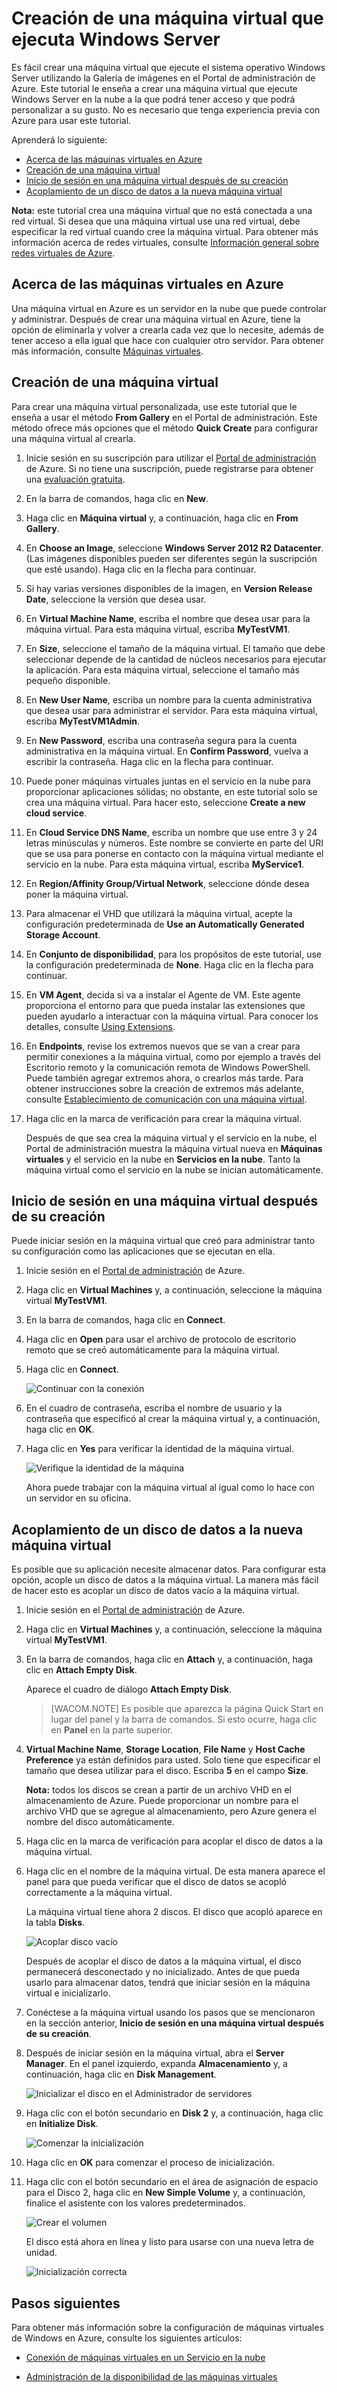 
# Creación de una máquina virtual que ejecuta Windows Server #

Es fácil crear una máquina virtual que ejecute el sistema operativo Windows Server utilizando la Galería de imágenes en el Portal de administración de Azure. Este tutorial le enseña a crear una máquina virtual que ejecute Windows Server en la nube a la que podrá tener acceso y que podrá personalizar a su gusto. No es necesario que tenga experiencia previa con Azure para usar este tutorial.

Aprenderá lo siguiente:

* [Acerca de las máquinas virtuales en Azure](#virtualmachine)
* [Creación de una máquina virtual](#custommachine)
* [Inicio de sesión en una máquina virtual después de su
  creación](#logon)
* [Acoplamiento de un disco de datos a la nueva máquina
  virtual](#attachdisk)

**Nota:** este tutorial crea una máquina virtual que no está conectada a
una red virtual. Si desea que una máquina virtual use una red virtual, debe especificar la red virtual cuando cree la máquina virtual. Para obtener más información acerca de redes virtuales, consulte [Información general sobre redes virtuales de Azure][1].

## <a id="virtualmachine"> </a>Acerca de las máquinas virtuales en Azure

Una máquina virtual en Azure es un servidor en la nube que puede controlar y administrar. Después de crear una máquina virtual en Azure, tiene la opción de eliminarla y volver a crearla cada vez que lo necesite, además de tener acceso a ella igual que hace con cualquier otro servidor. Para obtener más información, consulte [Máquinas virtuales][2].

## <a id="custommachine"> </a>Creación de una máquina virtual

Para crear una máquina virtual personalizada, use este tutorial que le enseña a usar el método **From Gallery** en el Portal de administración. Este método ofrece más opciones que el método **Quick Create** para configurar una máquina virtual al crearla.

1.  Inicie sesión en su suscripción para utilizar el [Portal de administración][3] de Azure. Si no tiene una suscripción, puede registrarse para obtener una [evaluación gratuita][4].

2.  En la barra de comandos, haga clic en **New**.

3.  Haga clic en **Máquina virtual** y, a continuación, haga clic en **From Gallery**.

4.  En **Choose an Image**, seleccione **Windows Server 2012 R2 Datacenter**. (Las imágenes disponibles pueden ser diferentes según la suscripción que esté usando). Haga clic en la flecha para continuar.

5.  Si hay varias versiones disponibles de la imagen, en **Version Release Date**, seleccione la versión que desea usar.

6.  En **Virtual Machine Name**, escriba el nombre que desea usar para la máquina virtual. Para esta máquina virtual, escriba **MyTestVM1**.

7.  En **Size**, seleccione el tamaño de la máquina virtual. El tamaño que debe seleccionar depende de la cantidad de núcleos necesarios para ejecutar la aplicación. Para esta máquina virtual, seleccione el tamaño más pequeño disponible.

8.  En **New User Name**, escriba un nombre para la cuenta administrativa que desea usar para administrar el servidor. Para esta máquina virtual, escriba **MyTestVM1Admin**.

9.  En **New Password**, escriba una contraseña segura para la cuenta administrativa en la máquina virtual. En **Confirm Password**, vuelva a escribir la contraseña. Haga clic en la flecha para continuar.

10. Puede poner máquinas virtuales juntas en el servicio en la nube para proporcionar aplicaciones sólidas; no obstante, en este tutorial solo se crea una máquina virtual. Para hacer esto, seleccione **Create a new cloud service**.

11. En **Cloud Service DNS Name**, escriba un nombre que use entre 3 y 24 letras minúsculas y números. Este nombre se convierte en parte del URI que se usa para ponerse en contacto con la máquina virtual mediante el servicio en la nube. Para esta máquina virtual, escriba **MyService1**.

12. En **Region/Affinity Group/Virtual Network**, seleccione dónde desea poner la máquina virtual.

13. Para almacenar el VHD que utilizará la máquina virtual, acepte la configuración predeterminada de **Use an Automatically Generated Storage Account**.

14. En **Conjunto de disponibilidad**, para los propósitos de este tutorial, use la configuración predeterminada de **None**. Haga clic en la flecha para continuar.

15. En **VM Agent**, decida si va a instalar el Agente de VM. Este agente proporciona el entorno para que pueda instalar las extensiones que pueden ayudarlo a interactuar con la máquina virtual. Para conocer los detalles, consulte [Using Extensions][5].

16. En **Endpoints**, revise los extremos nuevos que se van a crear para permitir conexiones a la máquina virtual, como por ejemplo a través del Escritorio remoto y la comunicación remota de Windows PowerShell. Puede también agregar extremos ahora, o crearlos más tarde. Para obtener instrucciones sobre la creación de extremos más adelante, consulte [Establecimiento de comunicación con una máquina virtual][6].

17. Haga clic en la marca de verificación para crear la máquina virtual.
    
    Después de que sea crea la máquina virtual y el servicio en la nube, el Portal de administración muestra la máquina virtual nueva en **Máquinas virtuales** y el servicio en la nube en **Servicios en la nube**. Tanto la máquina virtual como el servicio en la nube se inician automáticamente.

## <a id="logon"> </a>Inicio de sesión en una máquina virtual después de su creación

Puede iniciar sesión en la máquina virtual que creó para administrar tanto su configuración como las aplicaciones que se ejecutan en ella.

1.  Inicie sesión en el [Portal de administración][3] de Azure.

2.  Haga clic en **Virtual Machines** y, a continuación, seleccione la máquina virtual **MyTestVM1**.

3.  En la barra de comandos, haga clic en **Connect**.

4.  Haga clic en **Open** para usar el archivo de protocolo de escritorio remoto que se creó automáticamente para la máquina virtual.

5.  Haga clic en **Connect**.
    
    ![Continuar con la conexi&oacute;n](./media/CreateVirtualMachineWindowsTutorial/connectpublisher.png)

6.  En el cuadro de contraseña, escriba el nombre de usuario y la contraseña que especificó al crear la máquina virtual y, a continuación, haga clic en **OK**.

7.  Haga clic en **Yes** para verificar la identidad de la máquina virtual.
    
    ![Verifique la identidad de la m&aacute;quina](./media/CreateVirtualMachineWindowsTutorial/connectverify.png)
    
    Ahora puede trabajar con la máquina virtual al igual como lo hace con un servidor en su oficina.

## <a id="attachdisk"> </a>Acoplamiento de un disco de datos a la nueva máquina virtual

Es posible que su aplicación necesite almacenar datos. Para configurar esta opción, acople un disco de datos a la máquina virtual. La manera más fácil de hacer esto es acoplar un disco de datos vacío a la máquina virtual.

1.  Inicie sesión en el [Portal de administración][3] de Azure.

2.  Haga clic en **Virtual Machines** y, a continuación, seleccione la máquina virtual **MyTestVM1**.

3.  En la barra de comandos, haga clic en **Attach** y, a continuación, haga clic en **Attach Empty Disk**.
    
    Aparece el cuadro de diálogo **Attach Empty Disk**.
    
    > [WACOM.NOTE\] Es posible que aparezca la página Quick Start en
    > lugar del panel y la barra de comandos. Si esto ocurre, haga clic
    > en **Panel** en la parte superior.

4.  **Virtual Machine Name**, **Storage Location**, **File Name** y **Host Cache Preference** ya están definidos para usted. Solo tiene que especificar el tamaño que desea utilizar para el disco. Escriba **5** en el campo **Size**.
    
    **Nota:** todos los discos se crean a partir de un archivo VHD en el almacenamiento de Azure. Puede proporcionar un nombre para el archivo VHD que se agregue al almacenamiento, pero Azure genera el nombre del disco automáticamente.

5.  Haga clic en la marca de verificación para acoplar el disco de datos a la máquina virtual.

6.  Haga clic en el nombre de la máquina virtual. De esta manera aparece el panel para que pueda verificar que el disco de datos se acopló correctamente a la máquina virtual.
    
    La máquina virtual tiene ahora 2 discos. El disco que acopló aparece en la tabla **Disks**.
    
    ![Acoplar disco vac&iacute;o](./media/CreateVirtualMachineWindowsTutorial/attachemptysuccess.png)
    
    Después de acoplar el disco de datos a la máquina virtual, el disco permanecerá desconectado y no inicializado. Antes de que pueda usarlo para almacenar datos, tendrá que iniciar sesión en la máquina virtual e inicializarlo.

7.  Conéctese a la máquina virtual usando los pasos que se mencionaron en la sección anterior, **Inicio de sesión en una máquina virtual después de su creación**.

8.  Después de iniciar sesión en la máquina virtual, abra el **Server Manager**. En el panel izquierdo, expanda **Almacenamiento** y, a continuación, haga clic en **Disk Management**.
    
    ![Inicializar el disco en el Administrador de servidores](./media/CreateVirtualMachineWindowsTutorial/servermanager.png)

9.  Haga clic con el botón secundario en **Disk 2** y, a continuación, haga clic en **Initialize Disk**.
    
    ![Comenzar la inicializaci&oacute;n](./media/CreateVirtualMachineWindowsTutorial/initializedisk.png)

10. Haga clic en **OK** para comenzar el proceso de inicialización.

11. Haga clic con el botón secundario en el área de asignación de espacio para el Disco 2, haga clic en **New Simple Volume** y, a continuación, finalice el asistente con los valores predeterminados.
    
    ![Crear el volumen](./media/CreateVirtualMachineWindowsTutorial/initializediskvolume.png)
    
    El disco está ahora en línea y listo para usarse con una nueva letra de unidad.
    
    ![Inicializaci&oacute;n correcta](./media/CreateVirtualMachineWindowsTutorial/initializesuccess.png)

## Pasos siguientes

Para obtener más información sobre la configuración de máquinas virtuales de Windows en Azure, consulte los siguientes artículos:

- [Conexión de máquinas virtuales en un Servicio en la nube][7]

- [Administración de la disponibilidad de las máquinas virtuales][8]



[1]: http://go.microsoft.com/fwlink/p/?LinkID=294063
[2]: http://go.microsoft.com/fwlink/p/?LinkID=271224
[3]: http://manage.windowsazure.com
[4]: http://go.microsoft.com/fwlink/p/?LinkID=23435
[5]: http://go.microsoft.com/FWLink/p/?LinkID=390493
[6]: http://www.windowsazure.com/es-es/manage/linux/how-to-guides/setup-endpoints/
[7]: http://www.windowsazure.com/es-es/documentation/articles/cloud-services-connect-virtual-machine/
[8]: http://www.windowsazure.com/es-es/documentation/articles/manage-availability-virtual-machines/